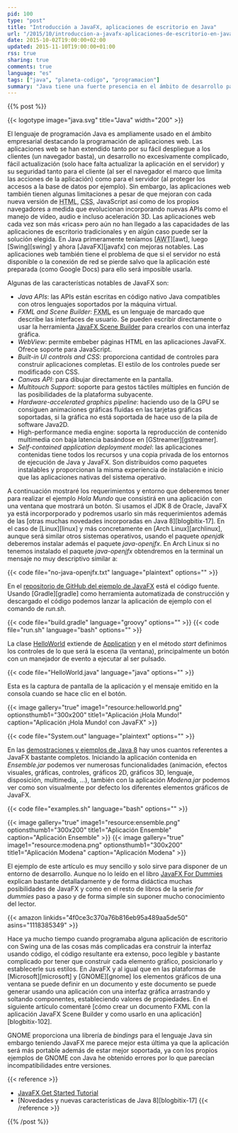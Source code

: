 ```yaml
---
pid: 100
type: "post"
title: "Introducción a JavaFX, aplicaciones de escritorio en Java"
url: "/2015/10/introduccion-a-javafx-aplicaciones-de-escritorio-en-java/"
date: 2015-10-02T19:00:00+02:00
updated: 2015-11-10T19:00:00+01:00
rss: true
sharing: true
comments: true
language: "es"
tags: ["java", "planeta-codigo", "programacion"]
summary: "Java tiene una fuerte presencia en el ámbito de desarrollo para aplicaciones web, más recientemente ha sido empleado por la plataforma Android. En la misma medida que han crecido las aplicaciones web y móviles nativas las aplicaciones de escritorio han perdido presencia, sin embargo, para ciertos casos son la opción adecuada. Con la aparición de JavaFX aportando varias mejoras sobre Swing o AWT en la plataforma Java se pueden desarrollar aplicaciones de escritorio multiplataforma «ricas». Podemos empezar por el ejemplo Hola Mundo de JavaFX de este artículo."
---
```


{{% post %}}

{{< logotype image="java.svg" title="Java" width="200" >}}

El lenguaje de programación Java es ampliamente usado en el ámbito empresarial destacando la programación de aplicaciones web. Las aplicaciones web se han extendido tanto por su fácil despliegue a los clientes (un navegador basta), un desarrollo no excesivamente complicado, fácil actualización (solo hace falta actualizar la aplicación en el servidor) y su seguridad tanto para el cliente (al ser el navegador el marco que limita las acciones de la aplicación) como para el servidor (al proteger los accesos a la base de datos por ejemplo). Sin embargo, las aplicaciones web también tienen algunas limitaciones a pesar de que mejoran con cada nueva versión de <abbr title="HyperText Markup Language">HTML</abbr>, <abbr title="Cascading Style Sheets">CSS</abbr>, JavaScript así como de los propios navegadores a medida que evolucionan incorporando nuevas APIs como el manejo de vídeo, audio e incluso aceleración 3D. Las aplicaciones web cada vez son más «ricas» pero aún no han llegado a las capacidades de las aplicaciones de escritorio tradicionales y en algún caso puede ser la solución elegida. En Java primeramente teníamos [<abbr title="Abstract Window Toolkit">AWT</abbr>][awt], luego [Swing][swing] y ahora [JavaFX][javafx] con mejoras notables. Las aplicaciones web también tiene el problema de que si el servidor no está disponible o la conexión de red se pierde salvo que la aplicación esté preparada (como Google Docs) para ello será imposible usarla.

Algunas de las características notables de JavaFX son:

* _Java APIs_: las APIs están escritas en código nativo Java compatibles con otros lenguajes soportados por la máquina virtual.
* _FXML and Scene Builder_: <abbr title="FX Markup Language">FXML</abbr> es un lenguaje de marcado que describe las interfaces de usuario. Se pueden escribir directamente o usar la herramienta [JavaFX Scene Builder](https://www.oracle.com/technetwork/java/javase/downloads/javafxscenebuilder-info-2157684.html) para crearlos con una interfaz gráfica.
* _WebView_: permite embeber páginas HTML en las aplicaciones JavaFX. Ofrece soporte para JavaScript.
* _Built-in UI controls and CSS_: proporciona cantidad de controles para construir aplicaciones completas. El estilo de los controles puede ser modificado con CSS.
* _Canvas API_: para dibujar directamente en la pantalla.
* _Multitouch Support_: soporte para gestos táctiles múltiples en función de las posibilidades de la plataforma subyacente.
* _Hardware-accelerated graphics pipeline_: haciendo uso de la GPU se consiguen animaciones gráficas fluidas en las tarjetas gráficas soportadas, si la gráfica no está soportada de hace uso de la pila de software Java2D.
* High-performance media engine: soporta la reproducción de contenido multimedia con baja latencia basándose en [GStreamer][gstreamer].
* _Self-contained application deployment model_: las aplicaciones contenidas tiene todos los recursos y una copia privada de los entornos de ejecución de Java y JavaFX. Son distribuidos como paquetes instalables y proporcionan la misma experiencia de instalación e inicio que las aplicaciones nativas del sistema operativo.

A continuación mostraré los requerimientos y entorno que deberemos tener para realizar el ejemplo _Hola Mundo_ que consistirá en una aplicación con una ventana que mostrará un botón. Si usamos el JDK 8 de Oracle, JavaFX ya está incorporporado y podremos usarlo sin más requerimientos además de las [otras muchas novedades incorporadas en Java 8][blogbitix-17]. En el caso de [Linux][linux] y más concretamente en [Arch Linux][archlinux], aunque será similar otros sistemas operativos, usando el paquete _openjdk_ deberemos instalar además el paquete _java-openjfx_. En Arch Linux si no tenemos instalado el paquete _java-openjfx_ obtendremos en la terminal un mensaje no muy descriptivo similar a:

{{< code file="no-java-openjfx.txt" language="plaintext" options="" >}}

En el [repositorio de GitHub del ejemplo de JavaFX](https://github.com/picodotdev/blog-ejemplos/tree/master/HolaMundoJavaFX) está el código fuente. Usando [Gradle][gradle] como herramienta automatizada de construcción y descargado el código podemos lanzar la aplicación de ejemplo con el comando de _run.sh_.

{{< code file="build.gradle" language="groovy" options="" >}}
{{< code file="run.sh" language="bash" options="" >}}

La clase [HelloWorld](https://github.com/picodotdev/blog-ejemplos/blob/master/HolaMundoJavaFX/src/main/java/io/github/picodotdev/javafx/HelloWorld.java) extiende de [Application](https://docs.oracle.com/javafx/2/api/javafx/application/Application.html) y en el método _start_ definimos los controles de lo que será la escena (la ventana), principalmente un botón con un manejador de evento a ejecutar al ser pulsado.

{{< code file="HelloWorld.java" language="java" options="" >}}

Esta es la captura de pantalla de la aplicación y el mensaje emitido en la consola cuando se hace clic en el botón.

{{< image
    gallery="true"
    image1="resource:helloworld.png" optionsthumb1="300x200" title1="Aplicación ¡Hola Mundo!"
    caption="Aplicación ¡Hola Mundo! con JavaFX" >}}

{{< code file="System.out" language="plaintext" options="" >}}

En las [demostraciones y ejemplos de Java 8](https://www.oracle.com/technetwork/java/javase/downloads/index.html) hay unos cuantos referentes a JavaFX bastante completos. Iniciando la aplicación contenida en _Ensemble.jar_ podemos ver numerosas funcionalidades (animación, efectos visuales, gráficas, controles, gráficos 2D, gráficos 3D, lenguaje, disposición, multimedia, ...), también con la aplicación _Modena.jar_ podemos ver como son visualmente por defecto los diferentes elementos gráficos de JavaFX.

{{< code file="examples.sh" language="bash" options="" >}}

{{< image
    gallery="true"
    image1="resource:ensemble.png" optionsthumb1="300x200" title1="Aplicación Ensemble"
    caption="Aplicación Ensemble" >}}
{{< image
    gallery="true"
    image1="resource:modena.png" optionsthumb1="300x200" title1="Aplicación Modena"
    caption="Aplicación Modena" >}}

El ejemplo de este artículo es muy sencillo y solo sirve para disponer de un entorno de desarrollo. Aunque no lo leído en el libro [JavaFX For Dummies](https://amzn.to/2SWtXnM) explican bastante detalladamente y de forma didáctica muchas posibilidades de JavaFX y como en el resto de libros de la serie _for dummies_ paso a paso y de forma simple sin suponer mucho conocimiento del lector.

{{< amazon
    linkids="4f0ce3c370a76b816eb95a489aa5de50"
    asins="1118385349" >}}

Hace ya mucho tiempo cuando programaba alguna aplicación de escritorio con Swing una de las cosas más complicadas era construir la interfaz usando código, el código resultante era extenso, poco legible y bastante complicado por tener que construir cada elemento gráfico, posicionarlo y establecerle sus estilos. En JavaFX y al igual que en las plataformas de [Microsoft][microsoft] y [GNOME][gnome] los elementos gráficos de una ventana se puede definir en un documento y este documento se puede generar usando una aplicación con una interfaz gráfica arrastrando y soltando componentes, estableciendo valores de propiedades. En el siguiente artículo comentaré [cómo crear un documento FXML con la aplicación JavaFX Scene Builder y como usarlo en una aplicación][blogbitix-102].

GNOME proporciona una librería de _bindings_ para el lenguaje Java sin embargo teniendo JavaFX me parece mejor esta última ya que la aplicación será más portable además de estar mejor soportada, ya con los propios ejemplos de GNOME con Java he obtenido errores por lo que parecían incompatibilidades entre versiones.

{{< reference >}}
* [JavaFX Get Started Tutorial](https://docs.oracle.com/javase/8/javafx/get-started-tutorial/hello_world.htm)
* [Novedades y nuevas características de Java 8][blogbitix-17]
{{< /reference >}}

{{% /post %}}
